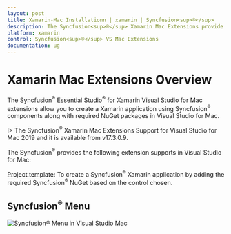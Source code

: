 ```yaml
---
layout: post
title: Xamarin-Mac Installationn | xamarin | Syncfusion<sup>®</sup>
description: The Syncfusion<sup>®</sup> Xamarin Mac Extensions provide quick access to create or configure the Syncfusion<sup>®</sup> Xamarin projects
platform: xamarin
control: Syncfusion<sup>®</sup> VS Mac Extensions
documentation: ug
---
```


# Xamarin Mac Extensions Overview

The Syncfusion<sup>®</sup> Essential Studio<sup>®</sup> for Xamarin Visual Studio for Mac extensions allow you to create a Xamarin application using Syncfusion<sup>®</sup> components along with required NuGet packages in Visual Studio for Mac. 

I> The Syncfusion<sup>®</sup> Xamarin Mac Extensions Support for Visual Studio for Mac 2019 and it is available from v17.3.0.9.

The Syncfusion<sup>®</sup> provides the following extension supports in Visual Studio for Mac:

[Project template](https://help.syncfusion.com/xamarin/visual-studio-mac-integration/create-project): To create a Syncfusion<sup>®</sup> Xamarin application by adding the required Syncfusion<sup>®</sup> NuGet based on the control chosen.

## Syncfusion<sup>®</sup> Menu

![Syncfusion<sup>®</sup> Menu in Visual Studio Mac](Overview_images/Syncfusion_Menu_OverView.PNG)


